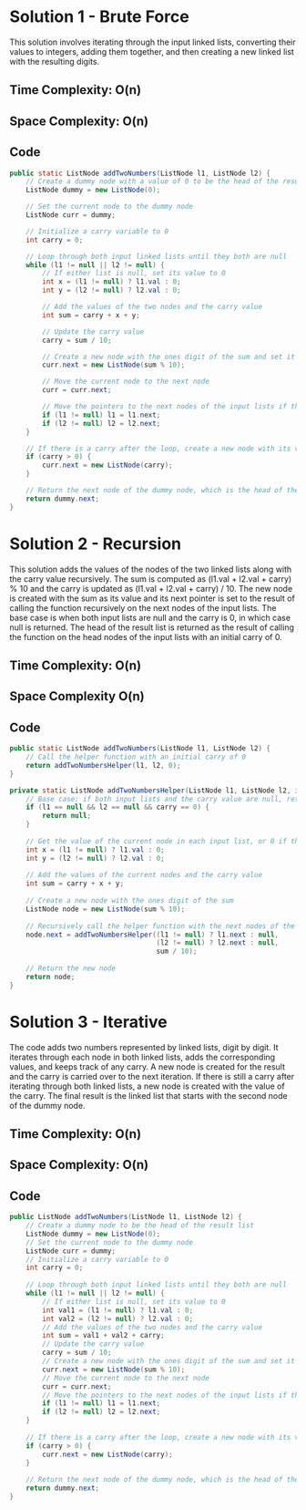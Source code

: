 # Solution 1 - Brute Force

This solution involves iterating through the input linked lists, converting their values to integers, adding them together, and then creating a new linked list with the resulting digits.


## Time Complexity: O(n)
## Space Complexity: O(n)



## Code

```java
public static ListNode addTwoNumbers(ListNode l1, ListNode l2) {
    // Create a dummy node with a value of 0 to be the head of the result list
    ListNode dummy = new ListNode(0);

    // Set the current node to the dummy node
    ListNode curr = dummy;

    // Initialize a carry variable to 0
    int carry = 0;

    // Loop through both input linked lists until they both are null
    while (l1 != null || l2 != null) {
        // If either list is null, set its value to 0
        int x = (l1 != null) ? l1.val : 0;
        int y = (l2 != null) ? l2.val : 0;

        // Add the values of the two nodes and the carry value
        int sum = carry + x + y;

        // Update the carry value
        carry = sum / 10;

        // Create a new node with the ones digit of the sum and set it as the next node of the current node
        curr.next = new ListNode(sum % 10);

        // Move the current node to the next node
        curr = curr.next;

        // Move the pointers to the next nodes of the input lists if they are not null
        if (l1 != null) l1 = l1.next;
        if (l2 != null) l2 = l2.next;
    }

    // If there is a carry after the loop, create a new node with its value and set it as the next node of the current node
    if (carry > 0) {
        curr.next = new ListNode(carry);
    }

    // Return the next node of the dummy node, which is the head of the result list
    return dummy.next;
}


```

# Solution 2 - Recursion

This solution adds the values of the nodes of the two linked lists along with the carry value recursively. The sum is computed as (l1.val + l2.val + carry) % 10 and the carry is updated as (l1.val + l2.val + carry) / 10. The new node is created with the sum as its value and its next pointer is set to the result of calling the function recursively on the next nodes of the input lists. The base case is when both input lists are null and the carry is 0, in which case null is returned. The head of the result list is returned as the result of calling the function on the head nodes of the input lists with an initial carry of 0.


## Time Complexity: O(n)
## Space Complexity O(n)

## Code

```java
public static ListNode addTwoNumbers(ListNode l1, ListNode l2) {
    // Call the helper function with an initial carry of 0
    return addTwoNumbersHelper(l1, l2, 0);
}

private static ListNode addTwoNumbersHelper(ListNode l1, ListNode l2, int carry) {
    // Base case: if both input lists and the carry value are null, return null
    if (l1 == null && l2 == null && carry == 0) {
        return null;
    }
    
    // Get the value of the current node in each input list, or 0 if the list is null
    int x = (l1 != null) ? l1.val : 0;
    int y = (l2 != null) ? l2.val : 0;
    
    // Add the values of the current nodes and the carry value
    int sum = carry + x + y;
    
    // Create a new node with the ones digit of the sum
    ListNode node = new ListNode(sum % 10);
    
    // Recursively call the helper function with the next nodes of the input lists and the carry value
    node.next = addTwoNumbersHelper((l1 != null) ? l1.next : null,
                                    (l2 != null) ? l2.next : null,
                                    sum / 10);
                                    
    // Return the new node
    return node;
}
```

# Solution 3 - Iterative

The code adds two numbers represented by linked lists, digit by digit. It iterates through each node in both linked lists, adds the corresponding values, and keeps track of any carry. A new node is created for the result and the carry is carried over to the next iteration. If there is still a carry after iterating through both linked lists, a new node is created with the value of the carry. The final result is the linked list that starts with the second node of the dummy node.

## Time Complexity: O(n)
## Space Complexity: O(n)

## Code

```java
public ListNode addTwoNumbers(ListNode l1, ListNode l2) {
    // Create a dummy node to be the head of the result list
    ListNode dummy = new ListNode(0);
    // Set the current node to the dummy node
    ListNode curr = dummy;
    // Initialize a carry variable to 0
    int carry = 0;
    
    // Loop through both input linked lists until they both are null
    while (l1 != null || l2 != null) {
        // If either list is null, set its value to 0
        int val1 = (l1 != null) ? l1.val : 0;
        int val2 = (l2 != null) ? l2.val : 0;
        // Add the values of the two nodes and the carry value
        int sum = val1 + val2 + carry;
        // Update the carry value
        carry = sum / 10;
        // Create a new node with the ones digit of the sum and set it as the next node of the current node
        curr.next = new ListNode(sum % 10);
        // Move the current node to the next node
        curr = curr.next;
        // Move the pointers to the next nodes of the input lists if they are not null
        if (l1 != null) l1 = l1.next;
        if (l2 != null) l2 = l2.next;
    }
    
    // If there is a carry after the loop, create a new node with its value and set it as the next node of the current node
    if (carry > 0) {
        curr.next = new ListNode(carry);
    }
    
    // Return the next node of the dummy node, which is the head of the result list
    return dummy.next;
}



```
